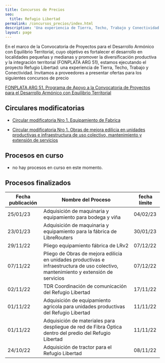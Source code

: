 ```yaml
---
title: Concursos de Precios
seo:
  title: Refugio Libertad
permalink: /concursos_precios/index.html
description: 'Una experiencia de Tierra, Techo, Trabajo y Conectividad.'
layout: page
---
```


En el marco de la Convocatoria de Proyectos para el Desarrollo Armónico con Equilibrio Territorial, cuyo objetivo es fortalecer el desarrollo en localidades pequeñas y medianas y promover la diversificación productiva y la integración territorial (FONPLATA ARG 51), estamos ejecutando el proyecto Refugio Libertad: una experiencia de Tierra, Techo, Trabajo y Conectividad. Invitamos a  proveedores a presentar ofertas para los siguientes concursos de precio

[FONPLATA ARG 51. Programa de Apoyo a la Convocatoria de Proyectos para el Desarrollo Armónico con Equilibrio Territorial](https://www.argentina.gob.ar/jefatura/coordinacionadministrativa/diprose/fonplata-arg-51)

## Circulares modificatorias

- [Circular modificatoria Nro 1. Equipamiento de Fabrica](https://refugio.libre.org.ar/pliegos/1.CIRCULAR_MODIFICATORIA_EQUIPAMIENTO_DE_FABRICA.pdf)

- [Circular modificatoria Nro 1. Obras de mejora edilicia en unidades productivas e
infraestructura de uso colectivo, mantenimiento y extensión de servicios](https://refugio.libre.org.ar/pliegos/1.CIRCULAR_MODIFICATORIA_OBRA_SEMILLITAS.pdf)

## Procesos en curso

- no hay procesos en curso en este momento.

## Procesos finalizados

| Fecha publicación | Nombre del Proceso | fecha límite |
|----------------------|--------------------|----------------------------|
| 25/01/23 | Adquisición de maquinaria y equipamiento para bodega y viña | 04/02/23 |
| 23/01/23 | Adquisición de maquinaria y equipamiento para la fábrica de LibreRouters | 30/01/23 |
| 29/11/22 | Pliego equipamiento fábrica de LRv2 | 07/12/22 |
| 07/11/22 | Pliego de Obras de mejora edilicia en unidades productivas e infraestructura de uso colectivo, mantenimiento y extensión de servicios | 07/12/22 |
| 02/11/22 | TDR Coordinación de comunicación del Refugio Libertad | 17/11/22 |
| 01/11/22 | Adquisición de equipamiento agricola para unidades productivas del Refugio Libertad | 11/11/22 |
| 01/11/22 | Adquisición de materiales para despliegue de red de Fibra Óptica dentro del predio del Refugio Libertad | 11/11/22 |
| 24/10/22 | Adquisición de tractor para el Refugio Libertad | 08/11/22 |
